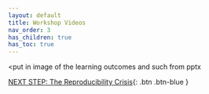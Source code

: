 ```yaml
---
layout: default
title: Workshop Videos
nav_order: 3
has_children: true
has_toc: true
---
```

<put in image of the learning outcomes and such from pptx
     
[NEXT STEP: The Reproducibility Crisis](video-one.html){: .btn .btn-blue }

